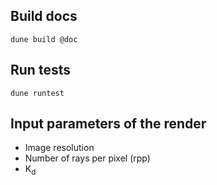 ## Build docs
`dune build @doc`

## Run tests
`dune runtest`

## Input parameters of the render

- Image resolution
- Number of rays per pixel (rpp)
- K<sub>d</sup>